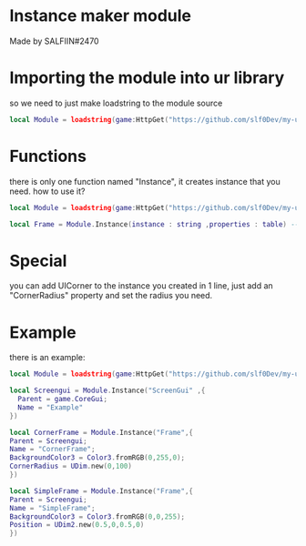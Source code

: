 # Instance maker module
Made by SALFIIN#2470

# Importing the module into ur library
so we need to just make loadstring to the module source

```lua
local Module = loadstring(game:HttpGet("https://github.com/slf0Dev/my-ui-library-making-utility/raw/main/InstanceMaker.lua"))();
```

# Functions
there is only one function named "Instance", it creates instance that you need.
how to use it?

```lua
local Module = loadstring(game:HttpGet("https://github.com/slf0Dev/my-ui-library-making-utility/raw/main/InstanceMaker.lua"))(); -- this is our loadstring to module that we got on 1st step

local Frame = Module.Instance(instance : string ,properties : table) -- returns an created instance
```

# Special

you can add UICorner to the instance you created in 1 line,
just add an "CornerRadius" property and set the radius you need.

# Example
there is an example:

```lua
local Module = loadstring(game:HttpGet("https://github.com/slf0Dev/my-ui-library-making-utility/raw/main/InstanceMaker.lua"))();

local Screengui = Module.Instance("ScreenGui" ,{
  Parent = game.CoreGui;
  Name = "Example"
})

local CornerFrame = Module.Instance("Frame",{
Parent = Screengui;
Name = "CornerFrame";
BackgroundColor3 = Color3.fromRGB(0,255,0);
CornerRadius = UDim.new(0,100)
})

local SimpleFrame = Module.Instance("Frame",{
Parent = Screengui;
Name = "SimpleFrame";
BackgroundColor3 = Color3.fromRGB(0,0,255);
Position = UDim2.new(0.5,0,0.5,0)
})
```


